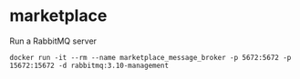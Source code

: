 # marketplace

Run a RabbitMQ server

```
docker run -it --rm --name marketplace_message_broker -p 5672:5672 -p 15672:15672 -d rabbitmq:3.10-management
```
